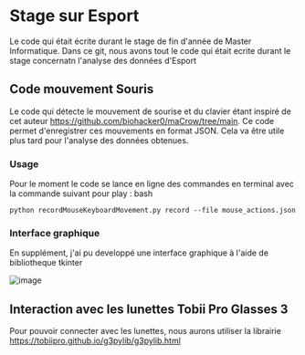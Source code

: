 # Stage sur Esport
Le code qui était écrite durant le stage de fin d'année de Master Informatique. Dans ce git, nous avons tout le code qui était ecrite durant le stage concernatn l'analyse des données d'Esport

## Code mouvement Souris 
Le code qui détecte le mouvement de sourise et du clavier étant inspiré de cet auteur https://github.com/biohacker0/maCrow/tree/main. Ce code permet d'enregistrer ces mouvements en format JSON. Cela va être utile plus tard pour l'analyse des données obtenues.

### Usage
Pour le moment le code se lance en ligne des commandes en terminal avec la commande suivant pour play :
bash
```
python recordMouseKeyboardMovement.py record --file mouse_actions.json
```

### Interface graphique 

En supplément, j'ai pu developpé une interface graphique à l'aide de bibliotheque tkinter

![image](https://github.com/user-attachments/assets/bdc37cc6-888f-42df-ad88-900490856bc1)

## Interaction avec les lunettes Tobii Pro Glasses 3

Pour pouvoir connecter avec les lunettes, nous aurons utiliser la librairie https://tobiipro.github.io/g3pylib/g3pylib.html
